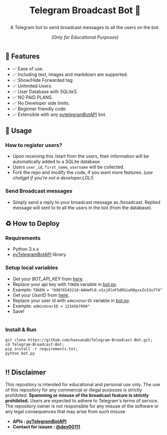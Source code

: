 # <p align="center">Telegram Broadcast Bot 📢</p>
<p align="center">A Telegram bot to send broadcast messages to all the users on the bot.</p>
<p align="center"><i>(Only for Educational Purposes)</i></p>

#
## 🔧 Features 
- ✅ Ease of use.
- ✅ Including text, images and markdown are supported.
- ✅ Show/Hide Forwarded tag.
- ✅ Unlimited Users.
- ✅ User Database with SQLite3.
- ✅ NO PAID PLANS.
- ✅ No Developer side limits.
- ✅ Beginner friendly code.
- ✅ Extensible with any [pytelegramBotAPI](https://github.com/eternnoir/pyTelegramBotAPI/) bot.

## 👥 Usage
### How to register users?
- Upon receiving this /start from the users, their information will be automatically added to a SQLite database.
- Users `user_id`, `first_name`, `username` will be collected.
- Fork the repo and modify the code, if you want more features. (_use chatgpt if you're not a developer.LOL!_)

### Send Broadcast messages
- Simply send a reply to your broadcast message as /broadcast. Replied message will sent to to all the users in the bot (from the database).

## ♻ How to Deploy
### Requirements
- Python 3.x.x
- [pyTelegramBotAPI](https://github.com/eternnoir/pyTelegramBotAPI/) library.

### Setup local variables
- Get your _BOT_API_KEY_ from [here](https://core.telegram.org/bots/tutorial#obtain-your-bot-token).
- Replace your api key with `TOKEN` variable in [bot.py](https://github.com/hansanaD/Telegram-Broadcast-Bot/blob/master/bot.py).
- Example: ```TOKEN = "09876543210:AAHePL8-xSzjOlnF5dRGiwhNyxxZsS3u7f4"```
- Get your _UserID_ from [here](https://t.me/userinfobot).
- Replace your user id with `adminUserID` variable in [bot.py](https://github.com/hansanaD/Telegram-Broadcast-Bot/blob/master/bot.py).
- Example: ```adminUserID = 1234567890"```
- Save!
  
#
### Install & Run
```
git clone https://github.com/hansanaD/Telegram-Broadcast-Bot.git;
cd Telegram-Broadcast-Bot;
pip install -r requirements.txt;
python bot.py
```
#

## ‼ Disclaimer
This repository is intended for educational and personal use only. The use of this repository for any commercial or illegal purposes is strictly prohibited. **Spamming or misuse of the broadcast feature is strictly prohibited.** Users are expected to adhere to Telegram's terms of service. The repository owner is not responsible for any misuse of the software or any legal consequences that may arise from such misuse

- **APIs : [pyTelegramBotAPI](https://github.com/eternnoir/pyTelegramBotAPI/)**
- **Contact for issues : [@dev00111](https://t.me/dev00111_bot)**


